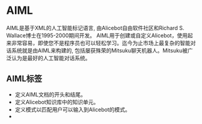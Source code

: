 # AIML

AIML是基于XML的人工智能标记语言, 由Alicebot自由软件社区和Richard S. Wallace博士在1995-2000期间开发。 AIML用于创建或自定义Alicebot，使用起来非常容易，即使您不是程序员也可以轻松学习。迄今为止市场上最复杂的智能对话系统就是由AIML来构建的, 包括屡获殊荣的Mitsuku聊天机器人。Mitsuku被广泛认为是最好的人工智能对话系统。

## AIML标签

* <aiml> 定义AIML文档的开头和结尾。
* <category> 定义Alicebot知识库中的知识单元。
* <pattern> 定义模式以匹配用户可以输入到Alicebot的模式。
* <template> 定义Alicebot对用户输入的响应。

